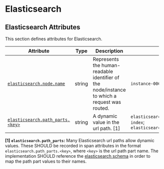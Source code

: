 <!--- Hugo front matter used to generate the website version of this page:
--->

<!-- NOTE: THIS FILE IS AUTOGENERATED. DO NOT EDIT BY HAND. -->
<!-- see templates/registry/markdown/attribute_namespace.md.j2 -->

# Elasticsearch

## Elasticsearch Attributes

This section defines attributes for Elasticsearch.

| Attribute | Type | Description | Examples | Stability |
|---|---|---|---|---|
| <a id="elasticsearch-node-name" href="#elasticsearch-node-name">`elasticsearch.node.name`</a> | string | Represents the human-readable identifier of the node/instance to which a request was routed. | `instance-0000000001` | ![Experimental](https://img.shields.io/badge/-experimental-blue) |
| <a id="elasticsearch-path-parts" href="#elasticsearch-path-parts">`elasticsearch.path_parts.<key>`</a> | string | A dynamic value in the url path. [1] | `elasticsearch.path_parts.index=test-index`; `elasticsearch.path_parts.doc_id=123` | ![Experimental](https://img.shields.io/badge/-experimental-blue) |

**[1] `elasticsearch.path_parts`:** Many Elasticsearch url paths allow dynamic values. These SHOULD be recorded in span attributes in the format `elasticsearch.path_parts.<key>`, where `<key>` is the url path part name. The implementation SHOULD reference the [elasticsearch schema](https://raw.githubusercontent.com/elastic/elasticsearch-specification/main/output/schema/schema.json) in order to map the path part values to their names.
